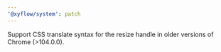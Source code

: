 ```yaml
---
'@xyflow/system': patch
---
```


Support CSS translate syntax for the resize handle in older versions of Chrome (>104.0.0).